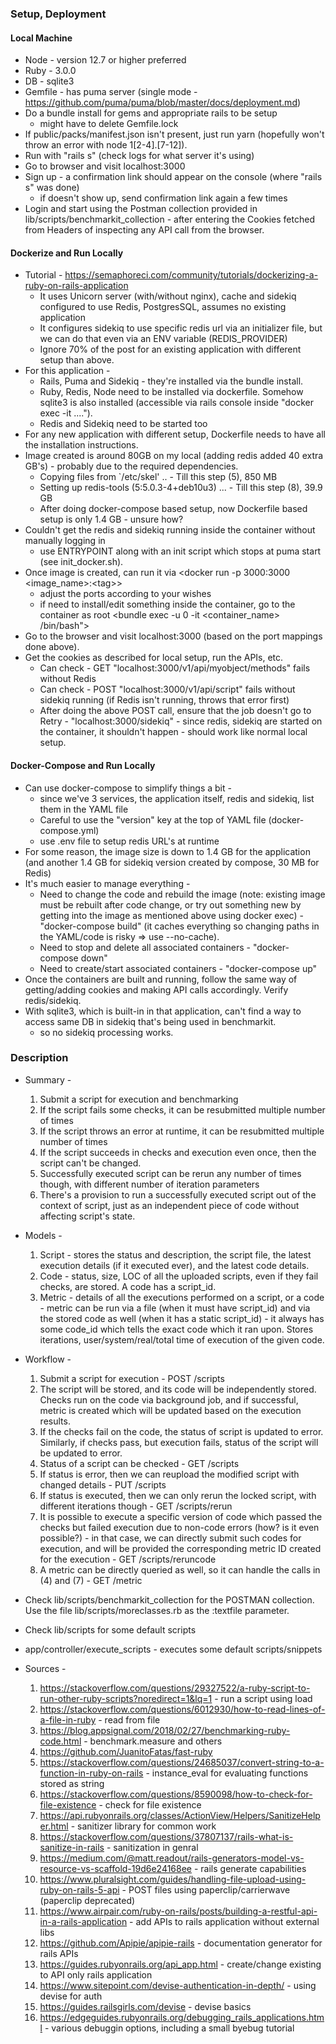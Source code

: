 ### Setup, Deployment
#### Local Machine
  * Node - version 12.7 or higher preferred
  * Ruby - 3.0.0
  * DB - sqlite3
  * Gemfile - has puma server (single mode - https://github.com/puma/puma/blob/master/docs/deployment.md)
  * Do a bundle install for gems and appropriate rails to be setup
    - might have to delete Gemfile.lock
  * If public/packs/manifest.json isn't present, just run yarn (hopefully won't throw an error with node 1[2-4].[7-12]).
  * Run with "rails s" (check logs for what server it's using)
  * Go to browser and visit localhost:3000
  * Sign up - a confirmation link should appear on the console (where "rails s" was done)
    - if doesn't show up, send confirmation link again a few times
  * Login and start using the Postman collection provided in lib/scripts/benchmarkit\_collection - after entering the Cookies fetched from Headers of inspecting any
    API call from the browser.

#### Dockerize and Run Locally
  * Tutorial - https://semaphoreci.com/community/tutorials/dockerizing-a-ruby-on-rails-application
    - It uses Unicorn server (with/without nginx), cache and sidekiq configured to use Redis, PostgresSQL, assumes no existing application
    - It configures sidekiq to use specific redis url via an initializer file, but we can do that even via an ENV variable (REDIS\_PROVIDER)
    - Ignore 70% of the post for an existing application with different setup than above.
  * For this application -
    - Rails, Puma and Sidekiq - they're installed via the bundle install.
    - Ruby, Redis, Node need to be installed via dockerfile. Somehow sqlite3 is also installed (accessible via rails console inside "docker exec -it ....").
    - Redis and Sidekiq need to be started too
  * For any new application with different setup, Dockerfile needs to have all the installation instructions.
  * Image created is around 80GB on my local (adding redis added 40 extra GB's) - probably due to the required dependencies.
    - Copying files from `/etc/skel' .. - Till this step (5), 850 MB
    - Setting up redis-tools (5:5.0.3-4+deb10u3) ... - Till this step (8), 39.9 GB
    - After doing docker-compose based setup, now Dockerfile based setup is only 1.4 GB - unsure how?
  * Couldn't get the redis and sidekiq running inside the container without manually logging in
    - use ENTRYPOINT along with an init script which stops at puma start (see init_docker.sh).
  * Once image is created, can run it via \<docker run -p 3000:3000 \<image\_name\>:\<tag\>\>
    - adjust the ports according to your wishes
    - if need to install/edit something inside the container, go to the container as root \<bundle exec -u 0 -it <container_name> /bin/bash"\>
  * Go to the browser and visit localhost:3000 (based on the port mappings done above).
  * Get the cookies as described for local setup, run the APIs, etc.
    - Can check - GET "localhost:3000/v1/api/myobject/methods" fails without Redis
    - Can check - POST "localhost:3000/v1/api/script" fails without sidekiq running (if Redis isn't running, throws that error first)
    - After doing the above POST call, ensure that the job doesn't go to Retry - "localhost:3000/sidekiq" - since redis, sidekiq are started on the container, it
      shouldn't happen - should work like normal local setup.

#### Docker-Compose and Run Locally
  * Can use docker-compose to simplify things a bit -
    - since we've 3 services, the application itself, redis and sidekiq, list them in the YAML file
    - Careful to use the "version" key at the top of YAML file (docker-compose.yml)
    - use .env file to setup redis URL's at runtime
  * For some reason, the image size is down to 1.4 GB for the application (and another 1.4 GB for sidekiq version created by compose, 30 MB for Redis) 
  * It's much easier to manage everything - 
    - Need to change the code and rebuild the image (note: existing image must be rebuilt after code change, or try out something new by getting into the image as
      mentioned above using docker exec) - "docker-compose build" (it caches everything so changing paths in the YAML/code is risky => use --no-cache).
    - Need to stop and delete all associated containers - "docker-compose down"
    - Need to create/start associated containers - "docker-compose up"
  * Once the containers are built and running, follow the same way of getting/adding cookies and making API calls accordingly. Verify redis/sidekiq.
  * With sqlite3, which is built-in in that application, can't find a way to access same DB in sidekiq that's being used in benchmarkit.
    - so no sidekiq processing works.

### Description
  * Summary - 
    1. Submit a script for execution and benchmarking
    2. If the script fails some checks, it can be resubmitted multiple number of times
    3. If the script throws an error at runtime, it can be resubmitted multiple number of times
    4. If the script succeeds in checks and execution even once, then the script can't be changed.
    5. Successfully executed script can be rerun any number of times though, with different number of iteration parameters
    6. There's a provision to run a successfully executed script out of the context of script, just as an independent piece of code without affecting script's state.

  * Models - 
    1. Script - stores the status and description, the script file, the latest execution details (if it executed ever), and the latest code details.
    2. Code - status, size, LOC of all the uploaded scripts, even if they fail checks, are stored. A code has a script\_id.
    3. Metric - details of all the executions performed on a script, or a code - metric can be run via a file (when it must have script\_id) and via the stored code as well (when it has a static script\_id) - it always has some code\_id which tells the exact code which it ran upon. Stores iterations, user/system/real/total time of execution of the given code.

  * Workflow - 
    1. Submit a script for execution - POST /scripts
    2. The script will be stored, and its code will be independently stored. Checks run on the code via background job, and if successful, metric is created which will be updated based on the execution results.
    3. If the checks fail on the code, the status of script is updated to error. Similarly, if checks pass, but execution fails, status of the script will be updated to error.
    4. Status of a script can be checked - GET /scripts
    5. If status is error, then we can reupload the modified script with changed details - PUT /scripts
    6. If status is executed, then we can only rerun the locked script, with different iterations though - GET /scripts/rerun
    7. It is possible to execute a specific version of code which passed the checks but failed execution due to non-code errors (how? is it even possible?) - in that case, we can directly submit such codes for execution, and will be provided the corresponding metric ID created for the execution - GET /scripts/reruncode
    8. A metric can be directly queried as well, so it can handle the calls in (4) and (7) - GET /metric

  * Check lib/scripts/benchmarkit\_collection for the POSTMAN collection. Use the file lib/scripts/moreclasses.rb as the :textfile parameter.
  * Check lib/scripts for some default scripts
  * app/controller/execute\_scripts - executes some default scripts/snippets

  * Sources - 
    1. https://stackoverflow.com/questions/29327522/a-ruby-script-to-run-other-ruby-scripts?noredirect=1&lq=1 - run a script using load
    2. https://stackoverflow.com/questions/6012930/how-to-read-lines-of-a-file-in-ruby - read from file
    3. https://blog.appsignal.com/2018/02/27/benchmarking-ruby-code.html - benchmark.measure and others
    4. https://github.com/JuanitoFatas/fast-ruby
    5. https://stackoverflow.com/questions/24685037/convert-string-to-a-function-in-ruby-on-rails - instance\_eval for evaluating functions stored as string
    6. https://stackoverflow.com/questions/8590098/how-to-check-for-file-existence - check for file existence
    7. https://api.rubyonrails.org/classes/ActionView/Helpers/SanitizeHelper.html - sanitizer library for common work
    8. https://stackoverflow.com/questions/37807137/rails-what-is-sanitize-in-rails - sanitization in genral
    9. https://medium.com/@matt.readout/rails-generators-model-vs-resource-vs-scaffold-19d6e24168ee - rails generate capabilities
    10. https://www.pluralsight.com/guides/handling-file-upload-using-ruby-on-rails-5-api - POST files using paperclip/carrierwave (paperclip deprecated)
    11. https://www.airpair.com/ruby-on-rails/posts/building-a-restful-api-in-a-rails-application - add APIs to rails application without external libs
    12. https://github.com/Apipie/apipie-rails - documentation generator for rails APIs
    13. https://guides.rubyonrails.org/api_app.html - create/change existing to API only rails application
    14. https://www.sitepoint.com/devise-authentication-in-depth/ - using devise for auth
    15. https://guides.railsgirls.com/devise - devise basics
    16. https://edgeguides.rubyonrails.org/debugging_rails_applications.html - various debuggin options, including a small byebug tutorial
